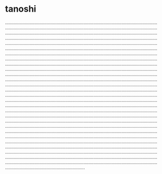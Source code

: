 # tanoshi
.................................................................................................................................................................................................................................................................................................................................................................................................................................................................................................................................................................................................................................................................................................................................................................................................................................................................................................................................................................................................................................................................................................................................................................................................................................................................................................................................................................................................................................................................................................................................................................................................................................................................................................................................................................................................................................................................................................................................................................................................................................................................................................................................................................................................................................................................................................................................................................................................................................................................................................................................................................................................................................................................................................................................................................................................................................................................................................................................................................................................................................................................................................................................................................................................................................................................................................................................................................................................................................................................................................................................................................................................................................................................................